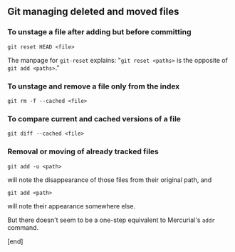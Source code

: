 ## Git managing deleted and moved files

### To unstage a file after adding but before committing

~~~
git reset HEAD <file>
~~~

The manpage for `git-reset` explains: "`git reset <paths>` is the opposite of `git add <paths>`."

### To unstage and remove a file only from the index 

~~~
git rm -f --cached <file>
~~~

### To compare current and cached versions of a file

~~~
git diff --cached <file>
~~~

### Removal or moving of already tracked files

~~~
git add -u <path>
~~~

will note the disappearance of those files from their original path, and

~~~
git add <path>
~~~

will note their appearance somewhere else.

But there doesn't seem to be a one-step equivalent to Mercurial's `addr` command.

[end]
